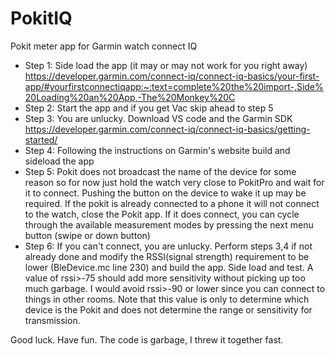 # PokitIQ
Pokit meter app for Garmin watch connect IQ

- Step 1: Side load the app (it may or may not work for you right away) https://developer.garmin.com/connect-iq/connect-iq-basics/your-first-app/#yourfirstconnectiqapp:~:text=complete%20the%20import-,Side%20Loading%20an%20App,-The%20Monkey%20C
- Step 2: Start the app and if you get Vac skip ahead to step 5
- Step 3: You are unlucky. Download VS code and the Garmin SDK https://developer.garmin.com/connect-iq/connect-iq-basics/getting-started/
- Step 4: Following the instructions on Garmin's website build and sideload the app
- Step 5: Pokit does not broadcast the name of the device for some reason so for now just hold the watch very close to PokitPro and wait for it to connect. Pushing the button on the device to wake it up may be required. If the pokit is already connected to a phone it will not connect to the watch, close the Pokit app. If it does connect, you can cycle through the available measurement modes by pressing the next menu button (swipe or down button)
- Step 6: If you can't connect, you are unlucky. Perform steps 3,4 if not already done and modify the RSSI(signal strength) requirement to be lower (BleDevice.mc line 230) and build the app. Side load and test. A value of rssi>-75 should add more sensitivity without picking up too much garbage. I would avoid rssi>-90 or lower since you can connect to things in other rooms. Note that this value is only to determine which device is the Pokit and does not determine the range or sensitivity for transmission.

Good luck. Have fun. The code is garbage, I threw it together fast.
